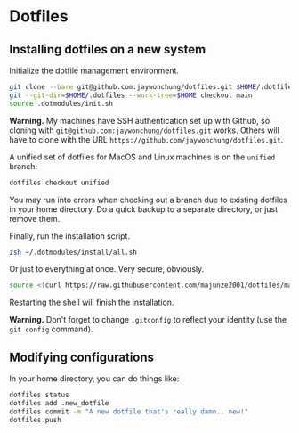 # Dotfiles

## Installing dotfiles on a new system

Initialize the dotfile management environment.

```bash
git clone --bare git@github.com:jaywonchung/dotfiles.git $HOME/.dotfiles
git --git-dir=$HOME/.dotfiles --work-tree=$HOME checkout main
source .dotmodules/init.sh
```

**Warning.** My machines have SSH authentication set up with Github, so cloning with `git@github.com:jaywonchung/dotfiles.git` works. Others will have to clone with the URL `https://github.com/jaywonchung/dotfiles.git`.

A unified set of dotfiles for MacOS and Linux machines is on the `unified` branch:

```bash
dotfiles checkout unified
```

You may run into errors when checking out a branch due to existing dotfiles in your home directory.
Do a quick backup to a separate directory, or just remove them.

Finally, run the installation script.
```bash
zsh ~/.dotmodules/install/all.sh
```

Or just to everything at once. Very secure, obviously.
```bash
source <(curl https://raw.githubusercontent.com/majunze2001/dotfiles/main/install.sh)
```

Restarting the shell will finish the installation.

**Warning.** Don't forget to change `.gitconfig` to reflect your identity (use the `git config` command).

## Modifying configurations

In your home directory, you can do things like:

```bash
dotfiles status
dotfiles add .new_dotfile
dotfiles commit -m "A new dotfile that's really damn.. new!"
dotfiles push
```
